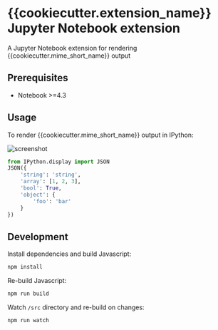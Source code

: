 # {{cookiecutter.extension_name}} Jupyter Notebook extension

A Jupyter Notebook extension for rendering {{cookiecutter.mime_short_name}} output

## Prerequisites

* Notebook >=4.3

## Usage

To render {{cookiecutter.mime_short_name}} output in IPython:

![screenshot](http://g.recordit.co/oKTa52HTK9.gif)

```python
from IPython.display import JSON
JSON({
    'string': 'string',
    'array': [1, 2, 3],
    'bool': True,
    'object': {
        'foo': 'bar'
    }
})
```

## Development

Install dependencies and build Javascript:

```bash
npm install
```

Re-build Javascript:

```bash
npm run build
```

Watch `/src` directory and re-build on changes:

```bash
npm run watch
```
